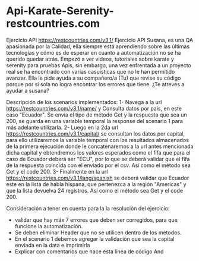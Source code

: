 # Api-Karate-Serenity-restcountries.com
Ejercicio API https://restcountries.com/v3.1/
Ejercicio API
Susana, es una QA apasionada por la Calidad, ella siempre está aprendiendo sobre las últimas tecnologías y cómo es de esperar en cuanto a automatización no se ha querido quedar atrás. Empezó a ver videos, tutoriales sobre karate y serenity para pruebas Apis, sin embargo, una vez enfrentada a un proyecto real se ha encontrado con varias casuísticas que no le han permitido avanzar. Ella le pide ayuda a su compañero/a (Tu) que revise su código porque por si sola no logra encontrar los errores que tiene. ¿Te atreves a ayudar a susana?

Descripción de los scenarios implementados:
1- Navega a la url https://restcountries.com/v3.1/name/<pais> y Consulta datos por país, en este caso "Ecuador". Se envía el tipo de método Get y la respuesta que sea un 200, se guarda en una variable temporal la response del scenario 1 para más adelante utilizarla.
2- Luego en la 2da url https://restcountries.com/v3.1/capital/ se consultan los datos por capital, para ello utilizaremos la variable temporal con los resultados almacenados de la primera ejecución donde le concatenaremos a la url antes mencionada dicha capital y obtendremos los valores esperados como el fifa que para el caso de Ecuador deberá ser "ECU", por lo que se deberá validar que el fifa de la respuesta coincida con el enviado por el csv. Así como el método sea Get y el code 200.
3- Finalmente en la url https://restcountries.com/v3.1/lang/spanish se deberá validar que Ecuador este en la lista de habla hispana, que pertenezca a la región "Americas" y que la lista devuelva 24 registros. Así como el método sea Get y el code 200.

Consideración a tener en cuenta para la la resolución del ejercicio:
- validar que hay máx 7 errores que deben ser corregidos, para que funcione la automatización.
- Se deben eliminar Header que no se utilicen dentro de los métodos.
- En el scenario 1 debemos agregar la validación que sea la capital enviada en la data e imprimirla
- Explicar con comentarios que hace esta línea de código And

